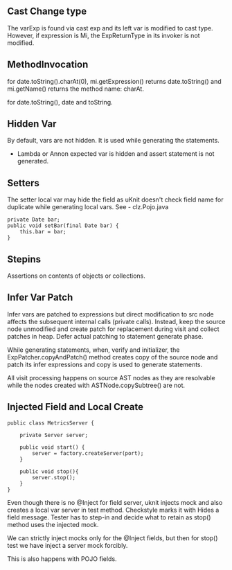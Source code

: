 ## Cast Change type

The varExp is found via cast exp and its left var is modified to cast type. However, 
if expression is Mi, the ExpReturnType in its invoker is not modified.   

## MethodInvocation

for	date.toString().charAt(0), mi.getExpression() returns date.toString() and mi.getName() returns the method name: charAt.

for	date.toString(), date and toString.
	
## Hidden Var

By default, vars are not hidden. It is used while generating the statements.

  - Lambda or Annon expected var is hidden and assert statement is not generated.
  
## Setters

The setter local var may hide the field as uKnit doesn't check field name for duplicate while generating local vars. See - clz.Pojo.java

	private Date bar;
    public void setBar(final Date bar) {
        this.bar = bar;
    }  
    
## Stepins

Assertions on contents of objects or collections.

## Infer Var Patch

Infer vars are patched to expressions but direct modification to src node affects
the subsequent internal calls (private calls). Instead, keep the source node unmodified and create patch for replacement during visit and collect patches in heap. Defer actual patching to statement generate phase.

While generating statements, when, verify and initializer, the ExpPatcher.copyAndPatch() method creates copy of the source node and patch its infer expressions and copy is used to generate statements.

All visit processing happens on source AST nodes as they are resolvable while the nodes created with ASTNode.copySubtree() are not.

## Injected Field and Local Create

	public class MetricsServer {
		
		private Server server;
		
		public void start() {
			server = factory.createServer(port);
		}
		
		public void stop(){
			server.stop();
		}
	}
	
Even though there is no @Inject for field server, uknit injects mock and also creates a local var server in test method. Checkstyle marks it with Hides a field message. Tester has to step-in and decide what to retain as stop() method uses the injected mock.

We can strictly inject mocks only for the @Inject fields, but then for stop() test we have inject a server mock forcibly.

This is also happens with POJO fields.


